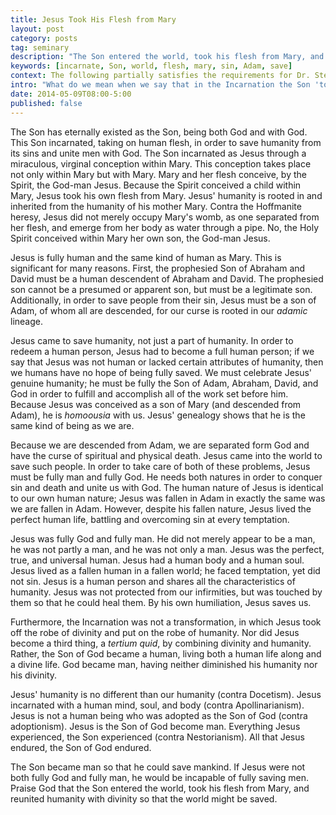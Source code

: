 ```yaml
---
title: Jesus Took His Flesh from Mary
layout: post
category: posts
tag: seminary
description: "The Son entered the world, took his flesh from Mary, and reunited humanity with divinity so that the world might be saved."
keywords: [incarnate, Son, world, flesh, mary, sin, Adam, save]
context: The following partially satisfies the requirements for Dr. Steven McKinion's Christian Theology II class at Southeastern Baptist Theological Seminary.
intro: "What do we mean when we say that in the Incarnation the Son 'took his flesh from Mary'?"
date: 2014-05-09T08:00-5:00
published: false
---
```


The Son has eternally existed as the Son, being both God and with God. This Son incarnated, taking on human flesh, in order to save humanity from its sins and unite men with God. The Son incarnated as Jesus through a miraculous, virginal conception within Mary. This conception takes place not only within Mary but with Mary. Mary and her flesh conceive, by the Spirit, the God-man Jesus. Because the Spirit conceived a child within Mary, Jesus took his own flesh from Mary. Jesus' humanity is rooted in and inherited from the humanity of his mother Mary. Contra the Hoffmanite heresy, Jesus did not merely occupy Mary's womb, as one separated from her flesh, and emerge from her body as water through a pipe. No, the Holy Spirit conceived within Mary her own son, the God-man Jesus. 

Jesus is fully human and the same kind of human as Mary. This is significant for many reasons. First, the prophesied Son of Abraham and David must be a human descendent of Abraham and David. The prophesied son cannot be a presumed or apparent son, but must be a legitimate son. Additionally, in order to save people from their sin, Jesus must be a son of Adam, of whom all are descended, for our curse is rooted in our *adamic* lineage. 

Jesus came to save humanity, not just a part of humanity. In order to redeem a human person, Jesus had to become a full human person; if we say that Jesus was not human or lacked certain attributes of humanity, then we humans have no hope of being fully saved. We must celebrate Jesus' genuine humanity; he must be fully the Son of Adam, Abraham, David, and God in order to fulfill and accomplish all of the work set before him.  Because Jesus was conceived as a son of Mary (and descended from Adam), he is *homoousia* with us. Jesus' genealogy shows that he is the same kind of being as we are. 

Because we are descended from Adam, we are separated form God and have the curse of spiritual and physical death. Jesus came into the world to save such people. In order to take care of both of these problems, Jesus must be fully man and fully God. He needs both natures in order to conquer sin and death and unite us with God. The human nature of Jesus is identical to our own human nature; Jesus was fallen in Adam in exactly the same was we are fallen in Adam. However, despite his fallen nature, Jesus lived the perfect human life, battling and overcoming sin at every temptation.

Jesus was fully God and fully man. He did not merely appear to be a man, he was not partly a man, and he was not only a man. Jesus was the perfect, true, and universal human. Jesus had a human body and a human soul. Jesus lived as a fallen human in a fallen world; he faced temptation, yet did not sin. Jesus is a human person and shares all the characteristics of humanity. Jesus was not protected from our infirmities, but was touched by them so that he could heal them. By his own humiliation, Jesus saves us.

Furthermore, the Incarnation was not a transformation, in which Jesus took off the robe of divinity and put on the robe of humanity. Nor did Jesus become a third thing, a *tertium quid*, by combining divinity and humanity. Rather, the Son of God became a human, living both a human life along and a divine life. God became man, having neither diminished his humanity nor his divinity. 

Jesus' humanity is no different than our humanity (contra Docetism). Jesus incarnated with a human mind, soul, and body (contra Apollinarianism). Jesus is not a human being who was adopted as the Son of God (contra adoptionism). Jesus is the Son of God become man. Everything Jesus experienced, the Son experienced (contra Nestorianism). All that Jesus endured, the Son of God endured.

The Son became man so that he could save mankind. If Jesus were not both fully God and fully man, he would be incapable of fully saving men. Praise God that the Son entered the world, took his flesh from Mary, and reunited humanity with divinity so that the world might be saved.